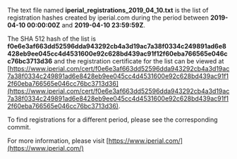 The text file named **iperial_registrations_2019_04_10.txt** is the list of registration hashes created by iperial.com during the period between **2019-04-10 00:00:00Z** and **2019-04-10 23:59:59Z**.

The SHA 512 hash of the list is **f0e6e3af663dd52596dda943292cb4a3d19ac7a38f0334c249891ad6e8428eb9ee045cc4d4531600e92c628bd439ac91f12f60eba766565e046cc76bc3713d36** and the registration certificate for the list can be viewed at [https://www.iperial.com/cert/f0e6e3af663dd52596dda943292cb4a3d19ac7a38f0334c249891ad6e8428eb9ee045cc4d4531600e92c628bd439ac91f12f60eba766565e046cc76bc3713d36](https://www.iperial.com/cert/f0e6e3af663dd52596dda943292cb4a3d19ac7a38f0334c249891ad6e8428eb9ee045cc4d4531600e92c628bd439ac91f12f60eba766565e046cc76bc3713d36).

To find registrations for a different period, please see the corresponding commit.

For more information, please visit [https://www.iperial.com/](https://www.iperial.com/)
